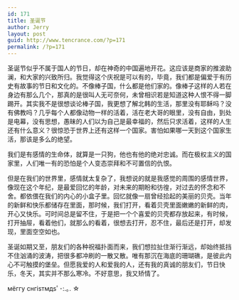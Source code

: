 ```yaml
---
id: 171
title: 圣诞节
author: Jerry
layout: post
guid: http://www.tencrance.com/?p=171
permalink: /?p=171
---
```

圣诞节似乎不属于国人的节日，却在神奇的中国遍地开花。这应该是商家的推波助澜，和大家的兴致所归。我觉得这个庆祝是可以有的，毕竟，我们都是偏爱于有历史有故事的节日和文化的。不像棒子国，什么都是他们家的。像棒子这样的人若在身边有那么几个，那真的是很叫人无可奈何，未曾相识若是知道这种人恨不得一脚踢开。其实我不是很想谈论棒子国，我更想了解北韩的生活，那里没有耶稣吗？没有佛教吗？几乎每个人都像动物一样的活着，活在老大哥的眼里，没有自由，到处是电幕，没有思想，愚昧的人们以为自己是最幸福的，然后只求活着，这样的人生还有什么意义？很惊恐于世界上还有这样一个国家。害怕如果哪一天到这个国家生活，那该是多么的绝望。<!--more-->

我们是有感情的生命体，就算是一只狗，他也有他的绝对忠诚。而在极权主义的国家里，人们唯一有的恐怕是个人变态崇拜和不可置信的仇恨。

但是在我们的世界里，感情就太复杂了，我想说的就是我感觉的周围的感情世界，像现在这个年纪，是最爱回忆的年龄，对未来的期盼和彷徨，对过去的怀念和不舍。都依偎在我们的内心的小盒子里。回忆就像一扇曾经拾起的美丽的贝壳。当年的新鲜和快乐都储存在里面，那时候，我们打开，看着贝壳里面嫩嫩的新鲜的肉，开心又快乐。可时间总是留不住，于是把一个个喜爱的贝壳都存放起来，有时候，打开抽屉，看着他们，就那么的看着，很想去打开，忍不住，最后还是打开，却发现，里面空空如也。

圣诞如期又至，朋友们的各种祝福扑面而来，我们想拉扯住渐行渐远，却始终抵挡不住汹涌的波涛，把很多都冲刷的一散又散。唯有那沉在海底的珊瑚礁，是彼此内心不可触摸的堡垒。但愿我爱的人和爱我的人，还有我的真诚的朋友们，节日快乐，冬天，其实并不那么寒冷。不好意思，我又矫情了。

мёггу снгisтмдsﾟ･:.｡. ☆